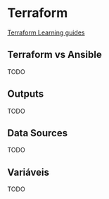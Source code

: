 # Terraform
[Terraform Learning guides]('https://learn.hashicorp.com/terraform')

## Terraform vs Ansible
TODO

## Outputs
TODO

## Data Sources
TODO

## Variáveis
TODO




